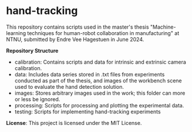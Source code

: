 # hand-tracking

This repository contains scripts used in the master's thesis "Machine-learning techniques for human-robot collaboration in manufacturing" at NTNU, submitted by Endre Vee Hagestuen in June 2024.

**Repository Structure**
- calibration: Contains scripts and data for intrinsic and extrinsic camera calibration.
- data: Includes data series stored in .txt files from experiments conducted as part of the thesis, and images of the workbench scene used to evaluate the hand detection solution.
- images: Stores arbitrary images used in the work; this folder can more or less be ignored.
- processing: Scripts for processing and plotting the experimental data.
- testing: Scripts for implementing hand-tracking experiments 

**License**: This project is licensed under the MIT License.

